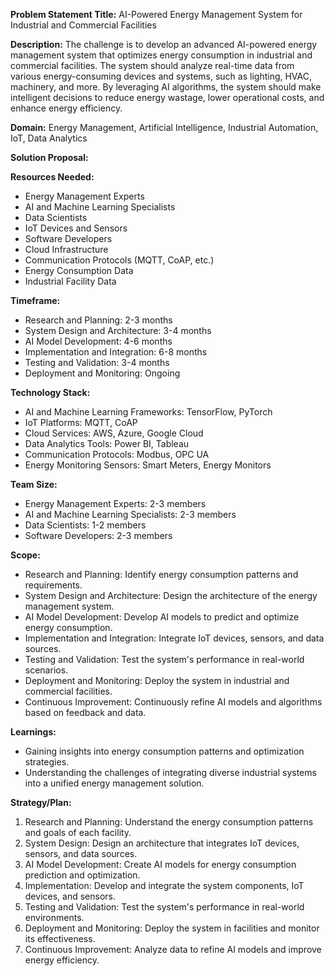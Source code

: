 **Problem Statement Title:** AI-Powered Energy Management System for Industrial and Commercial Facilities

**Description:** The challenge is to develop an advanced AI-powered energy management system that optimizes energy consumption in industrial and commercial facilities. The system should analyze real-time data from various energy-consuming devices and systems, such as lighting, HVAC, machinery, and more. By leveraging AI algorithms, the system should make intelligent decisions to reduce energy wastage, lower operational costs, and enhance energy efficiency.

**Domain:** Energy Management, Artificial Intelligence, Industrial Automation, IoT, Data Analytics

**Solution Proposal:**

**Resources Needed:**
- Energy Management Experts
- AI and Machine Learning Specialists
- Data Scientists
- IoT Devices and Sensors
- Software Developers
- Cloud Infrastructure
- Communication Protocols (MQTT, CoAP, etc.)
- Energy Consumption Data
- Industrial Facility Data

**Timeframe:**
- Research and Planning: 2-3 months
- System Design and Architecture: 3-4 months
- AI Model Development: 4-6 months
- Implementation and Integration: 6-8 months
- Testing and Validation: 3-4 months
- Deployment and Monitoring: Ongoing

**Technology Stack:**
- AI and Machine Learning Frameworks: TensorFlow, PyTorch
- IoT Platforms: MQTT, CoAP
- Cloud Services: AWS, Azure, Google Cloud
- Data Analytics Tools: Power BI, Tableau
- Communication Protocols: Modbus, OPC UA
- Energy Monitoring Sensors: Smart Meters, Energy Monitors

**Team Size:**
- Energy Management Experts: 2-3 members
- AI and Machine Learning Specialists: 2-3 members
- Data Scientists: 1-2 members
- Software Developers: 2-3 members

**Scope:**
- Research and Planning: Identify energy consumption patterns and requirements.
- System Design and Architecture: Design the architecture of the energy management system.
- AI Model Development: Develop AI models to predict and optimize energy consumption.
- Implementation and Integration: Integrate IoT devices, sensors, and data sources.
- Testing and Validation: Test the system's performance in real-world scenarios.
- Deployment and Monitoring: Deploy the system in industrial and commercial facilities.
- Continuous Improvement: Continuously refine AI models and algorithms based on feedback and data.

**Learnings:**
- Gaining insights into energy consumption patterns and optimization strategies.
- Understanding the challenges of integrating diverse industrial systems into a unified energy management solution.

**Strategy/Plan:**
1. Research and Planning: Understand the energy consumption patterns and goals of each facility.
2. System Design: Design an architecture that integrates IoT devices, sensors, and data sources.
3. AI Model Development: Create AI models for energy consumption prediction and optimization.
4. Implementation: Develop and integrate the system components, IoT devices, and sensors.
5. Testing and Validation: Test the system's performance in real-world environments.
6. Deployment and Monitoring: Deploy the system in facilities and monitor its effectiveness.
7. Continuous Improvement: Analyze data to refine AI models and improve energy efficiency.